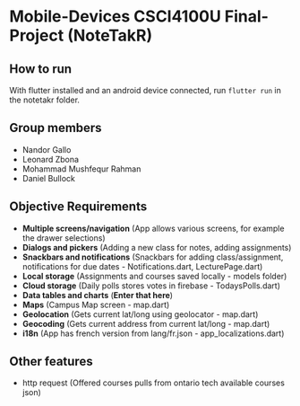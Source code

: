 # Mobile-Devices CSCI4100U Final-Project (NoteTakR)

## How to run
With flutter installed and an android device connected, run `flutter run` in the notetakr folder.

## Group members
- Nandor Gallo
- Leonard Zbona
- Mohammad Mushfequr Rahman
- Daniel Bullock

## Objective Requirements
- **Multiple screens/navigation** (App allows various screens, for example the drawer selections) 
- **Dialogs and pickers** (Adding a new class for notes, adding assignments)
- **Snackbars and notifications** (Snackbars for adding class/assignment, notifications for due dates - Notifications.dart, LecturePage.dart)
- **Local storage** (Assignments and courses saved locally - models folder)
- **Cloud storage** (Daily polls stores votes in firebase - TodaysPolls.dart)
- **Data tables and charts** (**Enter that here**)
- **Maps** (Campus Map screen - map.dart)
- **Geolocation** (Gets current lat/long using geolocator - map.dart)
- **Geocoding** (Gets current address from current lat/long - map.dart)
- **i18n** (App has french version from lang/fr.json - app_localizations.dart)
 
## Other features
- http request (Offered courses pulls from ontario tech available courses json)
